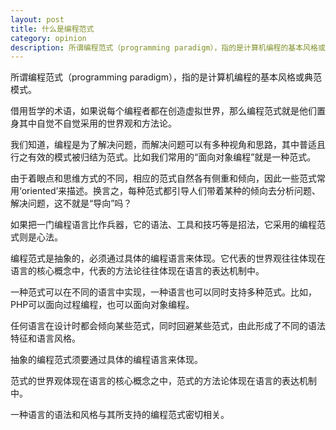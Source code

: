 ```yaml
---
layout: post
title: 什么是编程范式
category: opinion
description: 所谓编程范式（programming paradigm），指的是计算机编程的基本风格或典范模式。
---
```


所谓编程范式（programming paradigm），指的是计算机编程的基本风格或典范模式。

借用哲学的术语，如果说每个编程者都在创造虚拟世界，那么编程范式就是他们置身其中自觉不自觉采用的世界观和方法论。

我们知道，编程是为了解决问题，而解决问题可以有多种视角和思路，其中普适且行之有效的模式被归结为范式。比如我们常用的“面向对象编程”就是一种范式。

由于着眼点和思维方式的不同，相应的范式自然各有侧重和倾向，因此一些范式常用‘oriented’来描述。换言之，每种范式都引导人们带着某种的倾向去分析问题、解决问题，这不就是“导向”吗？

如果把一门编程语言比作兵器，它的语法、工具和技巧等是招法，它采用的编程范式则是心法。

编程范式是抽象的，必须通过具体的编程语言来体现。它代表的世界观往往体现在语言的核心概念中，代表的方法论往往体现在语言的表达机制中。

一种范式可以在不同的语言中实现，一种语言也可以同时支持多种范式。比如，PHP可以面向过程编程，也可以面向对象编程。

任何语言在设计时都会倾向某些范式，同时回避某些范式，由此形成了不同的语法特征和语言风格。

抽象的编程范式须要通过具体的编程语言来体现。

范式的世界观体现在语言的核心概念之中，范式的方法论体现在语言的表达机制中。

一种语言的语法和风格与其所支持的编程范式密切相关。

